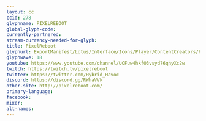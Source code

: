 ```yaml
---
layout: cc
ccid: 278
glyphname: PIXELREBOOT
global-glyph-code:
currently-partnered:
stream-currency-needed-for-glyph:
title: PixelReboot
glyphurl: ExportManifest/Lotus/Interface/Icons/Player/ContentCreators/PixelReboot.png
glyphwave: 18
youtube: https://www.youtube.com/channel/UCFuw4hkfO3vsyd76qhyXc2w
twitch: https://twitch.tv/pixelreboot
twitter: https://twitter.com/Hybrid_Havoc
discord: https://discord.gg/RWhaVVk
other-site: http://pixelreboot.com/
primary-language:
facebook:
mixer:
alt-names:
---
```

